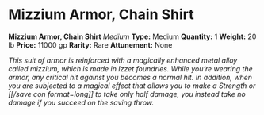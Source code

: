 # Mizzium Armor, Chain Shirt

**Mizzium Armor, Chain Shirt**
_Medium_
**Type:** Medium
**Quantity:** 1
**Weight:** 20 lb
**Price:** 11000 gp
**Rarity:** Rare
**Attunement:** None

*This suit of armor is reinforced with a magically enhanced metal alloy called mizzium, which is made in Izzet foundries. While you’re wearing the armor, any critical hit against you becomes a normal hit. In addition, when you are subjected to a magical effect that allows you to make a Strength or [[/save con format=long]] to take only half damage, you instead take no damage if you succeed on the saving throw.*